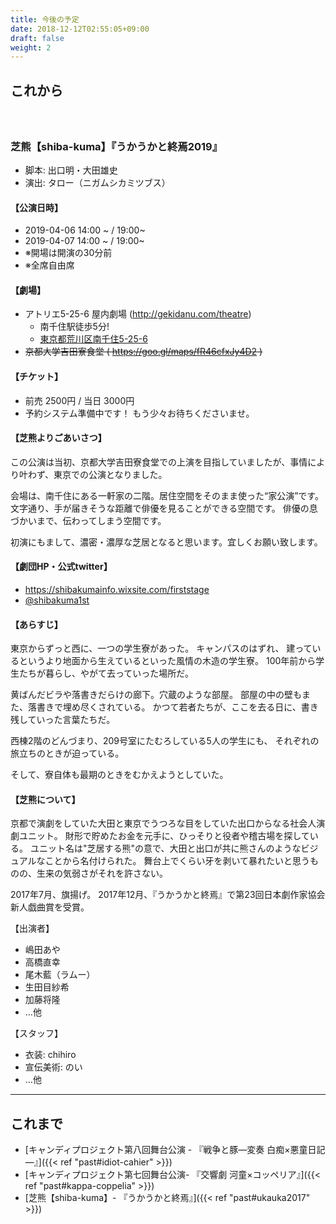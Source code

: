 ```yaml
---
title: 今後の予定
date: 2018-12-12T02:55:05+09:00
draft: false
weight: 2
---
```


## これから

<h3 id="ukauka2019"><br><br>芝熊【shiba-kuma】『うかうかと終焉2019』</h3>

* 脚本: 出口明・大田雄史
* 演出: タロー（ニガムシカミツブス）

#### 【公演日時】

* 2019-04-06 14:00 ~ / 19:00~
* 2019-04-07 14:00 ~ / 19:00~
* ※開場は開演の30分前
* ※全席自由席

#### 【劇場】

* アトリエ5-25-6 屋内劇場 (http://gekidanu.com/theatre)
    * 南千住駅徒歩5分!
    * [東京都荒川区南千住5-25-6](https://goo.gl/maps/cKLhH3FYRkr)
* ~~京都大学吉田寮食堂 ( https://goo.gl/maps/fR46cfxJy4D2 )~~

#### 【チケット】

* 前売 2500円 / 当日 3000円
* 予約システム準備中です！ もう少々お待ちくださいませ。

#### 【芝熊よりごあいさつ】
この公演は当初、京都大学吉田寮食堂での上演を目指していましたが、事情により叶わず、東京での公演となりました。

会場は、南千住にある一軒家の二階。居住空間をそのまま使った“家公演”です。
文字通り、手が届きそうな距離で俳優を見ることができる空間です。
俳優の息づかいまで、伝わってしまう空間です。

初演にもまして、濃密・濃厚な芝居となると思います。宜しくお願い致します。

#### 【劇団HP・公式twitter】

* https://shibakumainfo.wixsite.com/firststage
* [@shibakuma1st](https://twitter.com/shibakuma1st)


#### 【あらすじ】

東京からずっと西に、一つの学生寮があった。
キャンパスのはずれ、
建っているというより地面から生えているといった風情の木造の学生寮。
100年前から学生たちが暮らし、やがて去っていった場所だ。

黄ばんだビラや落書きだらけの廊下。穴蔵のような部屋。
部屋の中の壁もまた、落書きで埋め尽くされている。
かつて若者たちが、ここを去る日に、書き残していった言葉たちだ。

西棟2階のどんづまり、209号室にたむろしている5人の学生にも、
それぞれの旅立ちのときが迫っている。

そして、寮自体も最期のときをむかえようとしていた。

#### 【芝熊について】

京都で演劇をしていた大田と東京でうつろな目をしていた出口からなる社会人演劇ユニット。
 財形で貯めたお金を元手に、ひっそりと役者や稽古場を探している。
ユニット名は"芝居する熊"の意で、大田と出口が共に熊さんのようなビジュアルなことから名付けられた。
 舞台上でくらい牙を剥いて暴れたいと思うものの、生来の気弱さがそれを許さない。

2017年7月、旗揚げ。
2017年12月、『うかうかと終焉』で第23回日本劇作家協会新人戯曲賞を受賞。

【出演者】

* 嶋田あや
* 高橋直幸
* 尾木藍（ラムー）
* 生田目紗希
* 加藤将隆
* ...他

【スタッフ】

* 衣装: chihiro
* 宣伝美術: のい
* ...他

---

## これまで

* [キャンディプロジェクト第八回舞台公演 - 『戦争と豚―変奏 白痴×悪童日記―』]({{< ref "past#idiot-cahier" >}})
* [キャンディプロジェクト第七回舞台公演- 『交響劇 河童×コッペリア』]({{< ref "past#kappa-coppelia" >}})
* [芝熊【shiba-kuma】- 『うかうかと終焉』]({{< ref "past#ukauka2017" >}})
